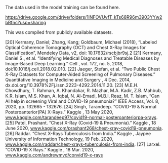 The data used in the model training can be found here.

https://drive.google.com/drive/folders/1lNFOVUvfT_kTs68R96m3903YYw2bRfnc?usp=sharing

This was compiled from publicly available datasets.

[20] Kermany, Daniel; Zhang, Kang; Goldbaum, Michael (2018), “Labeled Optical Coherence
Tomography (OCT) and Chest X-Ray Images for Classification”, Mendeley Data, v2, doi:
10.17632/rscbjbr9sj.2
[21] Kermany, Daniel S., et al. “Identifying Medical Diagnoses and Treatable Diseases by
Image-Based Deep Learning.” Cell , vol. 172, no. 5, 2018, doi:10.1016/j.cell.2018.02.010.
[22] Jaeger, Stefan, et al. “Two Public Chest X-Ray Datasets for Computer-Aided Screening of
Pulmonary Diseases.” Quantitative Imaging in Medicine and Surgery , 4 Dec. 2014,
dx.doi.org/10.3978%2Fj.issn.2223-4292.2014.11.20.
[23] M.E.H. Chowdhury, T. Rahman, A. Khandakar, R. Mazhar, M.A. Kadir, Z.B. Mahbub, K.R.
Islam, M.S. Khan, A. Iqbal, N. Al-Emadi, M.B.I. Reaz, M. T. Islam, “Can AI help in screening
Viral and COVID-19 pneumonia?” IEEE Access, Vol. 8, 2020, pp. 132665 - 132676.
[24] Singh, Tarandeep. “COVID-19 & Normal Posteroanterior(PA) X-Rays.” Kaggle , 13 May
2020, www.kaggle.com/tarandeep97/covid19-normal-posteroanteriorpa-xrays.
[25] Patel, Prashant. “Chest X-Ray (Covid-19 & Pneumonia).” Kaggle , 18 June 2020,
www.kaggle.com/prashant268/chest-xray-covid19-pneumonia.
[26] Raddar. “Chest X-Rays Tuberculosis from India.” Kaggle , Jaypee University of Information
Technology, 19 Feb. 2020, www.kaggle.com/raddar/chest-xrays-tuberculosis-from-india.
[27] Larxel. “COVID-19 X Rays.” Kaggle , 18 Mar. 2020,
www.kaggle.com/andrewmvd/convid19-x-rays
